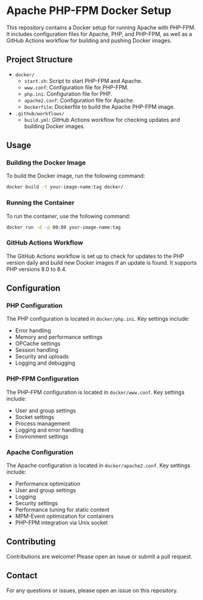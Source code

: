 # Apache PHP-FPM Docker Setup

This repository contains a Docker setup for running Apache with PHP-FPM. It includes configuration files for Apache, PHP, and PHP-FPM, as well as a GitHub Actions workflow for building and pushing Docker images.

## Project Structure

- `docker/`
  - `start.sh`: Script to start PHP-FPM and Apache.
  - `www.conf`: Configuration file for PHP-FPM.
  - `php.ini`: Configuration file for PHP.
  - `apache2.conf`: Configuration file for Apache.
  - `Dockerfile`: Dockerfile to build the Apache PHP-FPM image.
- `.github/workflows/`
  - `build.yml`: GitHub Actions workflow for checking updates and building Docker images.

## Usage

### Building the Docker Image

To build the Docker image, run the following command:

```sh
docker build -t your-image-name:tag docker/
```

### Running the Container

To run the container, use the following command:

```sh
docker run -d -p 80:80 your-image-name:tag
```

### GitHub Actions Workflow

The GitHub Actions workflow is set up to check for updates to the PHP version daily and build new Docker images if an update is found. It supports PHP versions 8.0 to 8.4.

## Configuration

### PHP Configuration

The PHP configuration is located in `docker/php.ini`. Key settings include:

- Error handling
- Memory and performance settings
- OPCache settings
- Session handling
- Security and uploads
- Logging and debugging

### PHP-FPM Configuration

The PHP-FPM configuration is located in `docker/www.conf`. Key settings include:

- User and group settings
- Socket settings
- Process management
- Logging and error handling
- Environment settings

### Apache Configuration

The Apache configuration is located in `docker/apache2.conf`. Key settings include:

- Performance optimization
- User and group settings
- Logging
- Security settings
- Performance tuning for static content
- MPM-Event optimization for containers
- PHP-FPM integration via Unix socket

## Contributing

Contributions are welcome! Please open an issue or submit a pull request.

## Contact

For any questions or issues, please open an issue on this repository.

